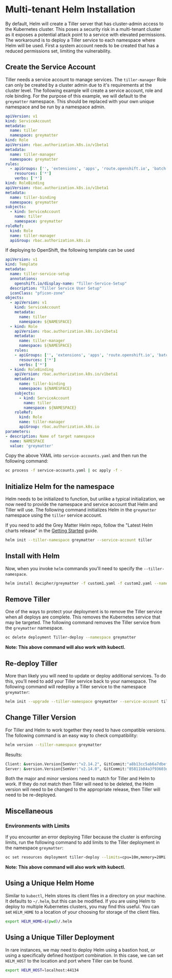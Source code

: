 # Multi-tenant Helm Installation

By default, Helm will create a Tiller server that has cluster-admin access to the Kubernetes cluster. This poses a security risk in a multi-tenant cluster as it exposes a potential attack point to a service with elevated permissions. The workaround is to deploy a Tiller service to each namespace where Helm will be used. First a system account needs to be created that has a reduced permissions set, limiting the vulnerability.

## Create the Service Account

Tiller needs a service account to manage services. The `tiller-manager` Role can only be created by a cluster admin due to it's requirements at the cluster level. The following example will create a service account, role and role binding. For the purpose of this example, we will default to the `greymatter` namespace. This should be replaced with your own unique namespace and be run by a namespace admin.

```yaml
apiVersion: v1
kind: ServiceAccount
metadata:
  name: tiller
  namespace: greymatter
kind: Role
apiVersion: rbac.authorization.k8s.io/v1beta1
metadata:
  name: tiller-manager
  namespace: greymatter
rules:
  - apiGroups: ['', 'extensions', 'apps', 'route.openshift.io', 'batch']
    resources: ['*']
    verbs: ['*']
kind: RoleBinding
apiVersion: rbac.authorization.k8s.io/v1beta1
metadata:
  name: tiller-binding
  namespace: greymatter
subjects:
  - kind: ServiceAccount
    name: tiller
    namespace: greymatter
roleRef:
  kind: Role
  name: tiller-manager
  apiGroup: rbac.authorization.k8s.io
```

If deploying to OpenShift, the following template can be used

```yaml
apiVersion: v1
kind: Template
metadata:
  name: tiller-service-setup
  annotations:
    openshift.io/display-name: "Tiller-Service-Setup"
  description: "Tiller Service User Setup"
  iconClass: "pficon-zone"
objects:
  - apiVersion: v1
    kind: ServiceAccount
    metadata:
      name: tiller
      namespace: ${NAMESPACE}
  - kind: Role
    apiVersion: rbac.authorization.k8s.io/v1beta1
    metadata:
      name: tiller-manager
      namespace: ${NAMESPACE}
    rules:
    - apiGroups: ['', 'extensions', 'apps', 'route.openshift.io', 'batch']
      resources: ['*']
      verbs: ['*']
  - kind: RoleBinding
    apiVersion: rbac.authorization.k8s.io/v1beta1
    metadata:
      name: tiller-binding
      namespace: ${NAMESPACE}
    subjects:
      - kind: ServiceAccount
        name: tiller
        namespace: ${NAMESPACE}
    roleRef:
      kind: Role
      name: tiller-manager
      apiGroup: rbac.authorization.k8s.io
parameters:
- description: Name of target namespace
  name: NAMESPACE
  value: 'greymatter'
```

Copy the above YAML into `service-accounts.yaml` and then run the following command:

```sh
oc process -f service-accounts.yaml | oc apply -f -
```

## Initialize Helm for the namespace

Helm needs to be initialized to function, but unlike a typical initialization, we now need to provide the namespace and service account that Helm and Tiller will use. The following command initializes Helm in the `greymatter` namespace using the `tiller` service account.

If you need to add the Grey Matter Helm repo, follow the "Latest Helm charts release" in the [Getting Started](./docs/Getting%20Started.md) guide.

```sh
helm init --tiller-namespace greymatter --service-account tiller
```

## Install with Helm

Now, when you invoke `helm` commands you'll need to specify the `--tiller-namespace`.

```sh
helm install decipher/greymatter -f custom1.yaml -f custom2.yaml --name greymatter --tiller-namespace greymatter
```

## Remove Tiller

One of the ways to protect your deployment is to remove the Tiller service when all deploys are complete. This removes the Kubernetes service that may be targeted. The following command removes the Tiller service from the `greymatter` namespace.

```sh
oc delete deployment Tiller-deploy --namespace greymatter
```

**Note: This above command will also work with kubectl.**

## Re-deploy Tiller

More than likely you will need to update or deploy additional services. To do this, you’ll need to add your Tiller service back to your namespace. The following command will redeploy a Tiller service to the namespace `greymatter`:

```sh
helm init --upgrade --tiller-namespace greymatter --service-account tiller
```

## Change Tiller Version

For Tiller and Helm to work together they need to have compatible versions. The following command is an easy way to check compatibility:

```sh
helm version --tiller-namespace greymatter
```

Results:

```sh
Client: &version.Version{SemVer:"v2.14.2", GitCommit:"a8b13cc5ab6a7dbef0a58f5061bcc7c0c61598e7", GitTreeState:"clean"}
Server: &version.Version{SemVer:"v2.14.0", GitCommit:"05811b84a3f93603dd6c2fcfe57944dfa7ab7fd0", GitTreeState:"clean"}
```

Both the major and minor versions need to match for Tiller and Helm to work. If they do not match then Tiller will need to be deleted, the Helm version will need to be changed to the appropriate release, then Tiller will need to be re-deployed.

## Miscellaneous

### Environments with Limits

If you encounter an error deploying Tiller because the cluster is enforcing limits, run the following command to add limits to the Tiller deployment in the namespace `greymatter`:

```sh
oc set resources deployment tiller-deploy --limits=cpu=10m,memory=20Mi -n greymatter
```

**Note: This above command will also work with kubectl.**

## Using a Unique Helm Home

Similar to `kubectl`, Helm stores its client files in a directory on your machine. It defaults to `~/.helm`, but this can be modified. If you are using Helm to deploy to multiple Kubernetes clusters, you may find this useful. You can set `HELM_HOME` to a location of your choosing for storage of the client files.

```sh
export HELM_HOME=$(pwd)/.helm
```

## Using a Unique Tiller Deployment

In rare instances, we may need to deploy Helm using a bastion host, or using a specifically defined host/port combination. In this case, we can set `HELM_HOST` to the location and port where Tiller can be found.

```sh
export HELM_HOST=localhost:44134
```
